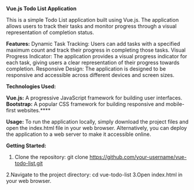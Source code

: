 **Vue.js Todo List Application**

This is a simple Todo List application built using Vue.js. The application allows users to track their tasks and monitor progress through a visual representation of completion status.

**Features:**
Dynamic Task Tracking: Users can add tasks with a specified maximum count and track their progress in completing those tasks.
Visual Progress Indicator: The application provides a visual progress indicator for each task, giving users a clear representation of their progress towards completion.
Responsive Design: The application is designed to be responsive and accessible across different devices and screen sizes.

**Technologies Used:**

**Vue.js:** A progressive JavaScript framework for building user interfaces.
**Bootstrap:** A popular CSS framework for building responsive and mobile-first websites.****

**Usage:**
To run the application locally, simply download the project files and open the index.html file in your web browser. Alternatively, you can deploy the application to a web server to make it accessible online.

**Getting Started:**
1. Clone the repository: 
git clone https://github.com/your-username/vue-todo-list.git

2.Navigate to the project directory:
cd vue-todo-list
3.Open index.html in your web browser.

